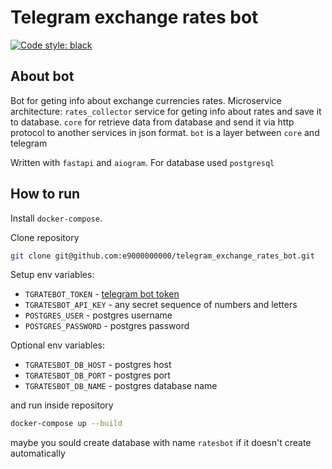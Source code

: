 # Telegram exchange rates bot
[![Code style: black](https://img.shields.io/badge/code%20style-black-000000.svg)](https://github.com/psf/black)

## About bot
Bot for geting info about exchange currencies rates.
Microservice architecture: `rates_collector` service for geting info about rates and save it to database.
`core` for retrieve data from database and send it via http protocol to another services in json format.
`bot` is a layer between `core` and telegram

Written with `fastapi` and `aiogram`. For database used `postgresql`

## How to run
Install `docker-compose`.

Clone repository
```bash
git clone git@github.com:e9000000000/telegram_exchange_rates_bot.git
```

Setup env variables:
* `TGRATEBOT_TOKEN` - [telegram bot token](https://core.telegram.org/bots/api#authorizing-your-bot)
* `TGRATESBOT_API_KEY` - any secret sequence of numbers and letters
* `POSTGRES_USER` - postgres username
* `POSTGRES_PASSWORD` - postgres password

Optional env variables:
* `TGRATESBOT_DB_HOST` - postgres host
* `TGRATESBOT_DB_PORT` - postgres port
* `TGRATESBOT_DB_NAME` - postgres database name


and run inside repository
```bash
docker-compose up --build
```

maybe you sould create database with name `ratesbot` if it doesn't create automatically
